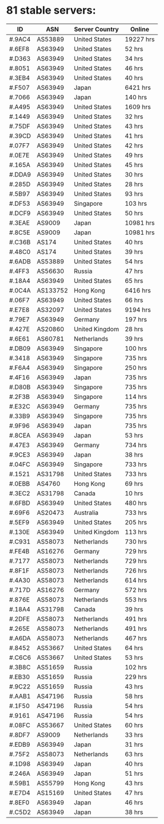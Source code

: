 # 81 stable servers:

| ID | ASN | Server Country | Online |
| ------ | ------ | ------ | ------ |
| #.9AC4 | AS53889 | United States | 19227 hrs |
| #.6EF8 | AS63949 | United States | 52 hrs |
| #.D363 | AS63949 | United States | 34 hrs |
| #.8051 | AS63949 | United States | 46 hrs |
| #.3EB4 | AS63949 | United States | 40 hrs |
| #.F507 | AS63949 | Japan | 6421 hrs |
| #.7066 | AS63949 | Japan | 140 hrs |
| #.A495 | AS63949 | United States | 1609 hrs |
| #.1449 | AS63949 | United States | 32 hrs |
| #.75DF | AS63949 | United States | 43 hrs |
| #.39CD | AS63949 | United States | 41 hrs |
| #.07F7 | AS63949 | United States | 42 hrs |
| #.0E7E | AS63949 | United States | 49 hrs |
| #.165A | AS63949 | United States | 45 hrs |
| #.DDA9 | AS63949 | United States | 30 hrs |
| #.285D | AS63949 | United States | 28 hrs |
| #.5B97 | AS63949 | United States | 93 hrs |
| #.DF53 | AS63949 | Singapore | 103 hrs |
| #.DCF9 | AS63949 | United States | 50 hrs |
| #.3EAE | AS9009 | Japan | 10981 hrs |
| #.8C5E | AS9009 | Japan | 10981 hrs |
| #.C36B | AS174 | United States | 40 hrs |
| #.48C0 | AS174 | United States | 39 hrs |
| #.6ADB | AS53889 | United States | 54 hrs |
| #.4FF3 | AS56630 | Russia | 47 hrs |
| #.18A4 | AS63949 | United States | 65 hrs |
| #.0C4A | AS133752 | Hong Kong | 6416 hrs |
| #.06F7 | AS63949 | United States | 66 hrs |
| #.E7E8 | AS32097 | United States | 9194 hrs |
| #.79E7 | AS63949 | Germany | 197 hrs |
| #.427E | AS20860 | United Kingdom | 28 hrs |
| #.6E61 | AS60781 | Netherlands | 39 hrs |
| #.DB09 | AS63949 | Singapore | 100 hrs |
| #.3418 | AS63949 | Singapore | 735 hrs |
| #.F6A4 | AS63949 | Singapore | 250 hrs |
| #.4F16 | AS63949 | Japan | 735 hrs |
| #.D80B | AS63949 | Singapore | 735 hrs |
| #.2F3B | AS63949 | Singapore | 114 hrs |
| #.E32C | AS63949 | Germany | 735 hrs |
| #.33B9 | AS63949 | Singapore | 735 hrs |
| #.9F96 | AS63949 | Japan | 735 hrs |
| #.8CEA | AS63949 | Japan | 53 hrs |
| #.47E3 | AS63949 | Germany | 734 hrs |
| #.9CE3 | AS63949 | Japan | 38 hrs |
| #.04FC | AS63949 | Singapore | 733 hrs |
| #.1521 | AS31798 | United States | 733 hrs |
| #.0EBB | AS4760 | Hong Kong | 69 hrs |
| #.3EC2 | AS31798 | Canada | 10 hrs |
| #.6FBD | AS63949 | United States | 480 hrs |
| #.69F6 | AS20473 | Australia | 733 hrs |
| #.5EF9 | AS63949 | United States | 205 hrs |
| #.130E | AS63949 | United Kingdom | 113 hrs |
| #.C931 | AS58073 | Netherlands | 730 hrs |
| #.FE4B | AS16276 | Germany | 729 hrs |
| #.7177 | AS58073 | Netherlands | 729 hrs |
| #.8F1F | AS58073 | Netherlands | 726 hrs |
| #.4A30 | AS58073 | Netherlands | 614 hrs |
| #.717D | AS16276 | Germany | 572 hrs |
| #.876E | AS58073 | Netherlands | 553 hrs |
| #.18A4 | AS31798 | Canada | 39 hrs |
| #.2DFE | AS58073 | Netherlands | 491 hrs |
| #.265E | AS58073 | Netherlands | 491 hrs |
| #.A6DA | AS58073 | Netherlands | 467 hrs |
| #.8452 | AS53667 | United States | 64 hrs |
| #.C6C6 | AS53667 | United States | 53 hrs |
| #.3B8C | AS51659 | Russia | 102 hrs |
| #.EB30 | AS51659 | Russia | 229 hrs |
| #.9C22 | AS51659 | Russia | 43 hrs |
| #.AAB1 | AS47196 | Russia | 58 hrs |
| #.1F50 | AS47196 | Russia | 54 hrs |
| #.9161 | AS47196 | Russia | 54 hrs |
| #.08FC | AS53667 | United States | 60 hrs |
| #.8DF7 | AS9009 | Netherlands | 33 hrs |
| #.EDB9 | AS63949 | Japan | 31 hrs |
| #.75F2 | AS58073 | Netherlands | 63 hrs |
| #.1D98 | AS63949 | Japan | 40 hrs |
| #.246A | AS63949 | Japan | 51 hrs |
| #.59B1 | AS55799 | Hong Kong | 43 hrs |
| #.E7D4 | AS15169 | United States | 47 hrs |
| #.8EF0 | AS63949 | Japan | 46 hrs |
| #.C5D2 | AS63949 | Japan | 38 hrs |

